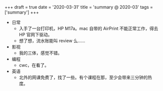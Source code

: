 +++
draft = true
date = '2020-03-31'
title = 'summary @ 2020-03'
tags = ['summary']
+++

- 日常
    - 入手了一台打印机，HP M17a。mac 自带的 AirPrint 不能正常工作，得去 HP 官网下驱动。
    - 想了想，流水账能叫 review 么……
- 影视
    - 我的三体，感觉不错。
- 编程
    - cwc，在看了。
- 英语
    - 北外的网课免费了，找了一些。有个课程在那，至少会带来三分钟的热度。
